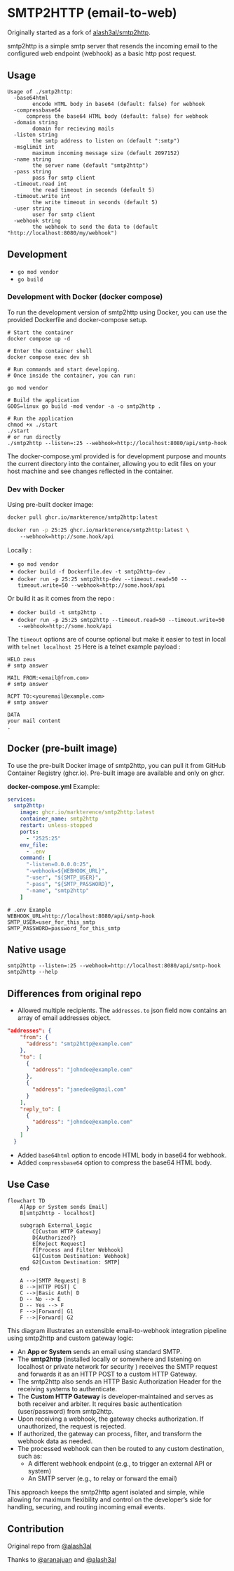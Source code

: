# SMTP2HTTP (email-to-web)

Originally started as a fork of [alash3al/smtp2http](https://github.com/alash3al/smtp2http).

smtp2http is a simple smtp server that resends the incoming email to the configured web endpoint (webhook) as a basic http post request.

## Usage

```text
Usage of ./smtp2http:
  -base64html
        encode HTML body in base64 (default: false) for webhook
  -compressbase64
      compress the base64 HTML body (default: false) for webhook
  -domain string
        domain for recieving mails
  -listen string
        the smtp address to listen on (default ":smtp")
  -msglimit int
        maximum incoming message size (default 2097152)
  -name string
        the server name (default "smtp2http")
  -pass string
        pass for smtp client
  -timeout.read int
        the read timeout in seconds (default 5)
  -timeout.write int
        the write timeout in seconds (default 5)
  -user string
        user for smtp client
  -webhook string
        the webhook to send the data to (default "http://localhost:8080/my/webhook")
```

## Development

- `go mod vendor`
- `go build`

### Development with Docker (docker compose)

To run the development version of smtp2http using Docker, you can use the provided Dockerfile and docker-compose setup.

```shell
# Start the container
docker compose up -d

# Enter the container shell
docker compose exec dev sh

# Run commands and start developing.
# Once inside the container, you can run:

go mod vendor

# Build the application
GOOS=linux go build -mod vendor -a -o smtp2http .

# Run the application
chmod +x ./start
./start 
# or run directly
./smtp2http --listen=:25 --webhook=http://localhost:8080/api/smtp-hook
```

The docker-compose.yml provided is for development purpose and mounts the current directory into the container, allowing you to edit files on your host machine and see changes reflected in the container.

### Dev with Docker

Using pre-built docker image:

```sh
docker pull ghcr.io/markterence/smtp2http:latest

docker run -p 25:25 ghcr.io/markterence/smtp2http:latest \ 
    --webhook=http://some.hook/api
```

Locally :
- `go mod vendor`
- `docker build -f Dockerfile.dev -t smtp2http-dev .`
- `docker run -p 25:25 smtp2http-dev --timeout.read=50 --timeout.write=50 --webhook=http://some.hook/api`

Or build it as it comes from the repo :
- `docker build -t smtp2http .`
- `docker run -p 25:25 smtp2http --timeout.read=50 --timeout.write=50 --webhook=http://some.hook/api`

The `timeout` options are of course optional but make it easier to test in local with `telnet localhost 25`
Here is a telnet example payload : 

```text
HELO zeus
# smtp answer

MAIL FROM:<email@from.com>
# smtp answer

RCPT TO:<youremail@example.com>
# smtp answer

DATA
your mail content
.
```

## Docker (pre-built image)

To use the pre-built Docker image of smtp2http, you can pull it from GitHub Container Registry (ghcr.io). Pre-built image are available and only on ghcr.

**docker-compose.yml** Example:

```yml
services:
  smtp2http:
    image: ghcr.io/markterence/smtp2http:latest
    container_name: smtp2http
    restart: unless-stopped
    ports:
      - "2525:25"
    env_file:
      - .env
    command: [
      "-listen=0.0.0.0:25",
      "-webhook=${WEBHOOK_URL}",
      "-user", "${SMTP_USER}",
      "-pass", "${SMTP_PASSWORD}",
      "-name", "smtp2http"
    ]
```

```text
# .env Example
WEBHOOK_URL=http://localhost:8080/api/smtp-hook
SMTP_USER=user_for_this_smtp
SMTP_PASSWORD=password_for_this_smtp
```

## Native usage

`smtp2http --listen=:25 --webhook=http://localhost:8080/api/smtp-hook`
`smtp2http --help`

## Differences from original repo

- Allowed multiple recipients. The `addresses.to` json field now contains an array of email addresses object.

```json
"addresses": {
    "from": {
      "address": "smtp2http@example.com"
    },
    "to": [
      {
        "address": "johndoe@example.com"
      },
      {
        "address": "janedoe@gmail.com"
      }
    ],
    "reply_to": [
      {
        "address": "johndoe@example.com"
      }
    ]
  }
```

- Added `base64html` option to encode HTML body in base64 for webhook.
- Added `compressbase64` option to compress the base64 HTML body.

## Use Case

```mermaid
flowchart TD
    A[App or System sends Email]
    B[smtp2http - localhost]

    subgraph External_Logic
        C[Custom HTTP Gateway]
        D{Authorized?}
        E[Reject Request]
        F[Process and Filter Webhook]
        G1[Custom Destination: Webhook]
        G2[Custom Destination: SMTP]
    end

    A -->|SMTP Request| B
    B -->|HTTP POST| C
    C -->|Basic Auth| D
    D -- No --> E
    D -- Yes --> F
    F -->|Forward| G1
    F -->|Forward| G2

```

This diagram illustrates an extensible email-to-webhook integration pipeline using smtp2http and custom gateway logic:

- An **App or System** sends an email using standard SMTP.
- The **smtp2http** (installed locally or somewhere and listening on localhost or private network for security ) receives the SMTP request and forwards it as an HTTP POST to a custom HTTP Gateway.
- The smtp2http also sends an HTTP Basic Authorization Header for the receiving systems to authenticate.
- The **Custom HTTP Gateway** is developer-maintained and serves as both receiver and arbiter. It requires basic authentication (user/password) from smtp2http.
- Upon receiving a webhook, the gateway checks authorization. If unauthorized, the request is rejected.
- If authorized, the gateway can process, filter, and transform the webhook data as needed.
- The processed webhook can then be routed to any custom destination, such as:
  - A different webhook endpoint (e.g., to trigger an external API or system)
  - An SMTP server (e.g., to relay or forward the email)

This approach keeps the smtp2http agent isolated and simple, while allowing for maximum flexibility and control on the developer’s side for handling, securing, and routing incoming email events.

## Contribution

Original repo from [@alash3al](https://github.com/alash3al) 

Thanks to [@aranajuan](https://github.com/aranajuan) and [@alash3al](http://github.com/alash3al)
